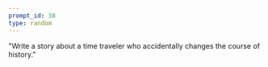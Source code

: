 ```yaml
---
prompt_id: 38
type: random
---
```


"Write a story about a time traveler who accidentally changes the course of history."
